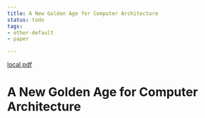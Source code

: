 ```yaml
---
title: A New Golden Age for Computer Architecture
status: todo
tags:
- other-default
- paper

---
```


[local pdf](../../../pdfs/A%20New%20Golden%20Age%20for%20Computer%20Architecture.pdf)

# A New Golden Age for Computer Architecture
